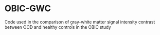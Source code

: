 # OBIC-GWC
Code used in the comparison of gray-white matter signal intensity contrast between OCD and healthy controls in the OBIC study
